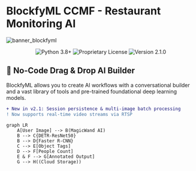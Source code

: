 # BlockfyML CCMF - Restaurant Monitoring AI

![banner_blockfyml](https://github.com/user-attachments/assets/41306d33-e648-47dc-9b92-3fab9af03e77)

<div align="center">
  <img src="https://img.shields.io/badge/Python-3.8%2B-blue" alt="Python 3.8+">
  <img src="https://img.shields.io/badge/License-Proprietary-red" alt="Proprietary License">
  <img src="https://img.shields.io/badge/Release-v2.1.0-green" alt="Version 2.1.0">
</div>

## 🚀 No-Code Drag & Drop AI Builder

BlockfyML allows you to create AI workflows with a conversational builder and a vast library of tools and pre-trained foundational deep learning models.

```diff
+ New in v2.1: Session persistence & multi-image batch processing
! Now supports real-time video streams via RTSP
```
```mermaid
graph LR
    A[User Image] --> B(MagicWand AI)
    B --> C{DETR-ResNet50}
    B --> D{Faster R-CNN}
    C --> E[Object Tags]
    D --> F[People Count]
    E & F --> G[Annotated Output]
    G --> H((Cloud Storage))
```
